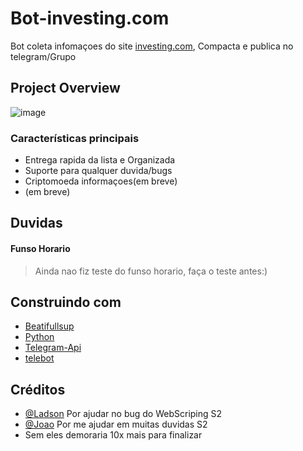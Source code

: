 # Bot-investing.com

Bot coleta infomaçoes do site [investing.com](https://br.investing.com/economic-calendar/), Compacta e publica no telegram/Grupo

## Project Overview

![image](https://user-images.githubusercontent.com/68496527/139720100-5256bd1a-a368-49ab-91a3-cf59532871fd.png)

### Características principais

* Entrega rapida da lista e Organizada
* Suporte para qualquer duvida/bugs
* Criptomoeda informaçoes(em breve)
* (em breve)

## Duvidas
#### Funso Horario
 > Ainda nao fiz teste do funso horario, faça o teste antes:)

## Construindo com

* [Beatifullsup](https://pypi.org/project/beautifulsoup4/)
* [Python](https://www.python.org/)
* [Telegram-Api](https://core.telegram.org/bots)
* [telebot](https://pypi.org/project/telebot/)

## Créditos
* [@Ladson](https://github.com/ladsong) Por ajudar no bug do WebScriping S2
* [@Joao](https://github.com/Porfirio-Prodigy) Por me ajudar em muitas duvidas S2
* Sem eles demoraria 10x mais para finalizar
